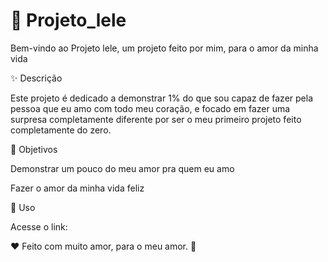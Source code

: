 # 💖 Projeto_lele
Bem-vindo ao Projeto lele, um projeto feito por mim, para o amor da minha vida

✨ Descrição

Este projeto é dedicado a demonstrar 1% do que sou capaz de fazer pela pessoa que eu amo com todo meu coração, e focado em fazer uma surpresa completamente diferente por ser o meu primeiro projeto feito completamente do zero.

🌱 Objetivos

Demonstrar um pouco do meu amor pra quem eu amo

Fazer o amor da minha vida feliz

🎯 Uso

Acesse o link:

❤️ Feito com muito amor, para o meu amor. 🌹
